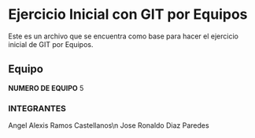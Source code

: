 # Ejercicio Inicial con GIT por Equipos

Este es un archivo que se encuentra como base para hacer el ejercicio inicial de GIT por Equipos.

## Equipo 
**NUMERO DE EQUIPO** 5 

### INTEGRANTES
   Angel Alexis Ramos Castellanos\n
   Jose Ronaldo Diaz Paredes
